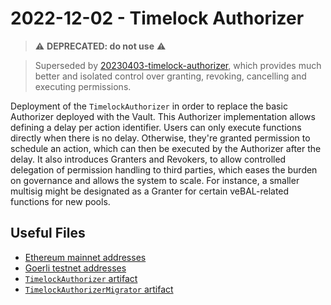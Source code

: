 # 2022-12-02 - Timelock Authorizer

> ⚠️ **DEPRECATED: do not use** ⚠️

> Superseded by [20230403-timelock-authorizer](../../20230403-timelock-authorizer/), which provides much better and isolated control over granting, revoking, cancelling and executing permissions.

Deployment of the `TimelockAuthorizer` in order to replace the basic Authorizer deployed with the Vault.
This Authorizer implementation allows defining a delay per action identifier. Users can only execute functions directly when there is no delay. Otherwise, they're granted permission to schedule an action, which can then be executed by the Authorizer after the delay. It also introduces Granters and Revokers, to allow controlled delegation of permission handling to third parties, which eases the burden on governance and allows the system to scale. For instance, a smaller multisig might be designated as a Granter for certain veBAL-related functions for new pools.

## Useful Files

- [Ethereum mainnet addresses](./output/mainnet.json)
- [Goerli testnet addresses](./output/goerli.json)
- [`TimelockAuthorizer` artifact](./artifact/TimelockAuthorizer.json)
- [`TimelockAuthorizerMigrator` artifact](./artifact/TimelockAuthorizerMigrator.json)
